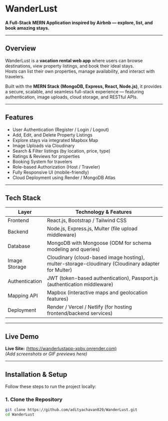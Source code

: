 # WanderLust

**A Full-Stack MERN Application inspired by Airbnb — explore, list, and book amazing stays.**

---

## Overview

WanderLust is a **vacation rental web app** where users can browse destinations, view property listings, and book their ideal stays.  
Hosts can list their own properties, manage availability, and interact with travelers.  

Built with the **MERN Stack (MongoDB, Express, React, Node.js)**, it provides a secure, scalable, and seamless full-stack experience — featuring authentication, image uploads, cloud storage, and RESTful APIs.

---

## Features

- User Authentication (Register / Login / Logout)  
- Add, Edit, and Delete Property Listings  
- Explore stays via integrated Mapbox Map  
- Image Uploads via Cloudinary  
- Search & Filter listings (by location, price, type)  
- Ratings & Reviews for properties  
- Booking System for travelers  
- Role-based Authorization (Host / Traveler)  
- Fully Responsive UI (mobile-friendly)  
- Cloud Deployment using Render / MongoDB Atlas  

---

## Tech Stack

| Layer             | Technology & Features                                                                 |
|------------------|--------------------------------------------------------------------------------------|
| Frontend          | React.js, Bootstrap / Tailwind CSS                                                   |
| Backend           | Node.js, Express.js, Multer (file upload middleware)                                 |
| Database          | MongoDB with Mongoose (ODM for schema modeling and queries)                          |
| Image Storage     | Cloudinary (cloud-based image hosting), multer-storage-cloudinary (Cloudinary adapter for Multer) |
| Authentication    | JWT (token-based authentication), Passport.js (authentication middleware)            |
| Mapping API       | Mapbox (interactive maps and geolocation features)                                   |
| Deployment        | Render / Vercel / Netlify (for hosting frontend/backend services)                    |

---

## Live Demo

**Live Site:** [(https://wanderlustapp-xpbv.onrender.com)](#)  
*(Add screenshots or GIF previews here)*

---

## Installation & Setup

Follow these steps to run the project locally:

### 1. Clone the Repository
```bash
git clone https://github.com/adityachavan029/WanderLust.git
cd WanderLust
